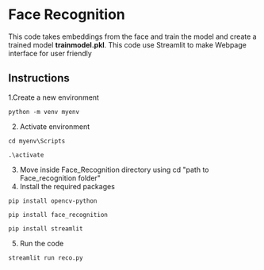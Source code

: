 # **Face Recognition**

This code takes embeddings from the face and train the model and create a trained model **trainmodel.pkl**.
This code use Streamlit to make Webpage interface for user friendly

## Instructions

1.Create a new environment
```
python -m venv myenv
```
2. Activate environment
```
cd myenv\Scripts
```
```
.\activate
```
3. Move inside Face_Recognition directory using cd "path to Face_recognition folder"
4. Install the required packages
```
pip install opencv-python
```
```
pip install face_recognition
```
```
pip install streamlit
```
5. Run the code
```
streamlit run reco.py
```



